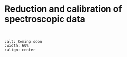 # Reduction and calibration of spectroscopic data

<br>

```{image} /_static/coming_soon.png
:alt: Coming soon
:width: 60%
:align: center
```
